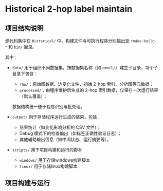 # Historical 2-hop label maintain

## 项目结构说明

源代码集中在 `Historical/` 中，构建文件与可执行程序分别输出至 `cmake-build-*` 和 `bin/` 目录。

其中：

- `data/` 用于组织不同数据集，按数据集名称（如 `email/`）建立子目录，每个子目录下包含：
    - `raw/`：原始图数据、边变化文件、初始 2-hop 索引、分析图等元数据；
    - `processed/`：由程序维护后生成的 2-hop 索引数据，仅保存一次运行结果（默认覆盖）；

  数据结构统一便于程序识别与批处理。

- `output/` 用于存储程序运行生成的结果，包括：
    - 结果统计（如变化影响分析的 CSV 文件）；
    - Debug 模式下的检查输出（如标签正确性验证日志）；
    - 其他辅助输出信息（如中间状态、运行摘要等）。

- `scripts/` 用于项目构建和运行的脚本
    - `windows/` 用于存储windows构建脚本
    - `linux/` 用于存储linux构建脚本

## 项目构建与运行

